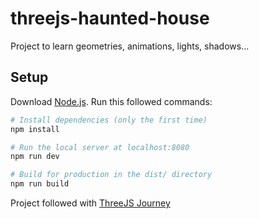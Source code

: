 # threejs-haunted-house
Project to learn geometries, animations, lights, shadows... 

## Setup
Download [Node.js](https://nodejs.org/en/download/).
Run this followed commands:

``` bash
# Install dependencies (only the first time)
npm install

# Run the local server at localhost:8080
npm run dev

# Build for production in the dist/ directory
npm run build
```

Project followed with [ThreeJS Journey](https://threejs-journey.com/)
